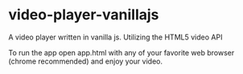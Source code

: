 # video-player-vanillajs
A video player written in vanilla js. Utilizing the HTML5 video API

To run the app open app.html with any of your favorite web browser (chrome recommended) and enjoy your video.
